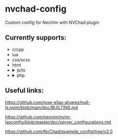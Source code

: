 # nvchad-config

Custom config for NeoVim with NVChad plugin

## Currently supports:

- c/cpp
- lua
- css/scss
- html
- <details>
    <summary>js/ts</summary>
    JavaScript and TypeScript linting requires eslint config
    To create one run: <code>npm init @eslint/config</code>
  </details>
- <details>
    <summary>php</summary>
    Realized through intelephense. Requires .git to work
    To create one run: <code>git init</code>
    Requires PHP installed on system for formatter to work.
  </details>

## Useful links:

https://github.com/jose-elias-alvarez/null-ls.nvim/blob/main/doc/BUILTINS.md

https://github.com/neovim/nvim-lspconfig/blob/master/doc/server_configurations.md

https://github.com/NvChad/example_config/tree/v2.0

